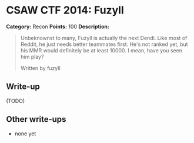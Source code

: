 # CSAW CTF 2014: Fuzyll

**Category:** Recon
**Points:** 100
**Description:**

> Unbeknownst to many, Fuzyll is actually the next Dendi. Like most of Reddit, he just needs better teammates first. He's not ranked yet, but his MMR would definitely be at least 10000. I mean, have you seen him play?
>
> Written by fuzyll

## Write-up

(TODO)

## Other write-ups

* none yet
